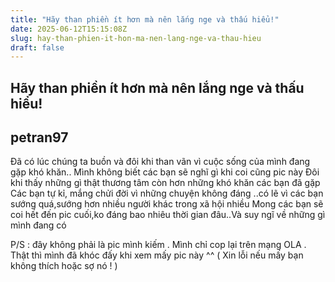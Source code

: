 ```yaml
---
title: "Hãy than phiền ít hơn mà nên lắng nge và thấu hiểu!"
date: 2025-06-12T15:15:08Z
slug: hay-than-phien-it-hon-ma-nen-lang-nge-va-thau-hieu
draft: false
---
```


## Hãy than phiền ít hơn mà nên lắng nge và thấu hiểu!

## petran97

Đã có lúc chúng ta buồn và đôi khi than vãn vì cuộc sống của mình đang gặp khó khăn..
Mình không biết các bạn sẽ nghĩ gì khi coi cũng pic này
Đôi khi thấy những gì thật thương tâm còn hơn những khó khăn các bạn đã gặp
Các bạn tự kỉ, mắng chửi đời vì những chuyện không đáng ..có lẽ vì các bạn sướng quá,sướng hơn nhiều người khác trong xã hội nhiều
Mong các bạn sẽ coi hết đến pic cuối,ko đáng bao nhiêu thời gian đâu..Và suy ngĩ về những gì mình đang có

 

 

 

 

 

 

 

 

 

 
P/S : đây không phải là pic mình kiếm . Mình chỉ cop lại trên mạng OLA . Thật thì mình đã khóc đấy khi xem mấy pic này ^^ ( Xin lỗi nếu mấy bạn không thích hoặc sợ nó ! )
